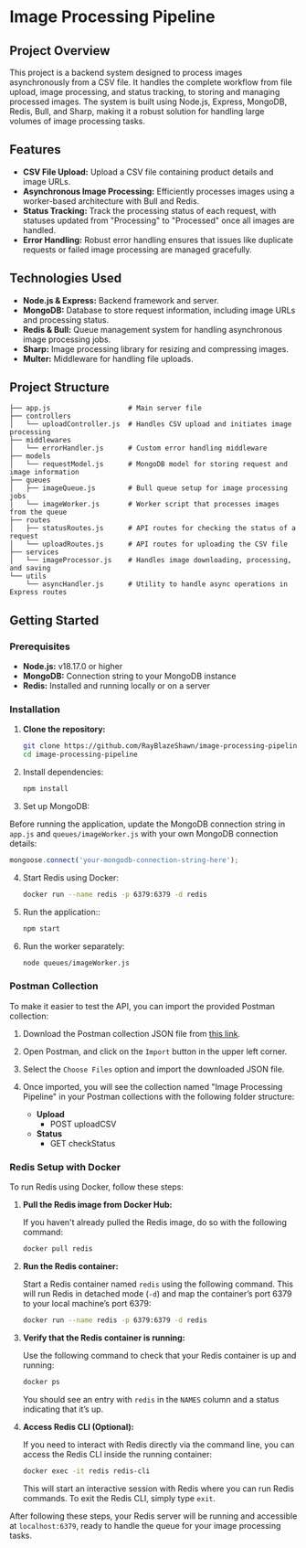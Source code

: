 # **Image Processing Pipeline**

## **Project Overview**

This project is a backend system designed to process images asynchronously from a CSV file. It handles the complete workflow from file upload, image processing, and status tracking, to storing and managing processed images. The system is built using Node.js, Express, MongoDB, Redis, Bull, and Sharp, making it a robust solution for handling large volumes of image processing tasks.

## **Features**

- **CSV File Upload:** Upload a CSV file containing product details and image URLs.
- **Asynchronous Image Processing:** Efficiently processes images using a worker-based architecture with Bull and Redis.
- **Status Tracking:** Track the processing status of each request, with statuses updated from "Processing" to "Processed" once all images are handled.
- **Error Handling:** Robust error handling ensures that issues like duplicate requests or failed image processing are managed gracefully.

## **Technologies Used**

- **Node.js & Express:** Backend framework and server.
- **MongoDB:** Database to store request information, including image URLs and processing status.
- **Redis & Bull:** Queue management system for handling asynchronous image processing jobs.
- **Sharp:** Image processing library for resizing and compressing images.
- **Multer:** Middleware for handling file uploads.

## **Project Structure**

```plaintext
├── app.js                   # Main server file
├── controllers
│   └── uploadController.js  # Handles CSV upload and initiates image processing
├── middlewares
│   └── errorHandler.js      # Custom error handling middleware
├── models
│   └── requestModel.js      # MongoDB model for storing request and image information
├── queues
│   ├── imageQueue.js        # Bull queue setup for image processing jobs
│   └── imageWorker.js       # Worker script that processes images from the queue
├── routes
│   ├── statusRoutes.js      # API routes for checking the status of a request
│   └── uploadRoutes.js      # API routes for uploading the CSV file
├── services
│   └── imageProcessor.js    # Handles image downloading, processing, and saving
└── utils
    └── asyncHandler.js      # Utility to handle async operations in Express routes
```

## **Getting Started**

### **Prerequisites**

- **Node.js:** v18.17.0 or higher
- **MongoDB:** Connection string to your MongoDB instance
- **Redis:** Installed and running locally or on a server

### **Installation**

1. **Clone the repository:**

   ```bash
   git clone https://github.com/RayBlazeShawn/image-processing-pipeline.git
   cd image-processing-pipeline
   
2. Install dependencies:

    ```bash
    npm install
    ```

3.  Set up MongoDB:

Before running the application, update the MongoDB connection string in `app.js` and `queues/imageWorker.js` with your own MongoDB connection details:

```javascript
mongoose.connect('your-mongodb-connection-string-here');
```

4. Start Redis using Docker:

    ```bash
    docker run --name redis -p 6379:6379 -d redis
    ```

5. Run the application::

    ```bash
    npm start
    ```

6. Run the worker separately:

    ```bash
    node queues/imageWorker.js
    ```

### Postman Collection

To make it easier to test the API, you can import the provided Postman collection:

1. Download the Postman collection JSON file from [this link](https://drive.google.com/file/d/1h50xpLcAqudIep7pPz4dW1TgO45AewAk/view?usp=drive_link).

2. Open Postman, and click on the `Import` button in the upper left corner.

3. Select the `Choose Files` option and import the downloaded JSON file.

4. Once imported, you will see the collection named "Image Processing Pipeline" in your Postman collections with the following folder structure:

    - **Upload**
        - POST uploadCSV
    - **Status**
        - GET checkStatus
### Redis Setup with Docker

To run Redis using Docker, follow these steps:

1. **Pull the Redis image from Docker Hub:**

   If you haven't already pulled the Redis image, do so with the following command:

    ```bash
    docker pull redis
    ```

2. **Run the Redis container:**

   Start a Redis container named `redis` using the following command. This will run Redis in detached mode (`-d`) and map the container’s port 6379 to your local machine’s port 6379:

    ```bash
    docker run --name redis -p 6379:6379 -d redis
    ```

3. **Verify that the Redis container is running:**

   Use the following command to check that your Redis container is up and running:

    ```bash
    docker ps
    ```

   You should see an entry with `redis` in the `NAMES` column and a status indicating that it’s up.

4. **Access Redis CLI (Optional):**

   If you need to interact with Redis directly via the command line, you can access the Redis CLI inside the running container:

    ```bash
    docker exec -it redis redis-cli
    ```

   This will start an interactive session with Redis where you can run Redis commands. To exit the Redis CLI, simply type `exit`.


After following these steps, your Redis server will be running and accessible at `localhost:6379`, ready to handle the queue for your image processing tasks.
